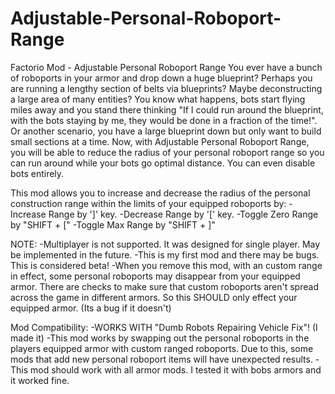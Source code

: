 # Adjustable-Personal-Roboport-Range
Factorio Mod - Adjustable Personal Roboport Range
You ever have a bunch of roboports in your armor and drop down a huge blueprint? Perhaps you are running a lengthy section of belts via blueprints? Maybe deconstructing a large area of many entities? You know what happens, bots start flying miles away and you stand there thinking "If I could run around the blueprint, with the bots staying by me, they would be done in a fraction of the time!". Or another scenario, you have a large blueprint down but only want to build small sections at a time. Now, with Adjustable Personal Roboport Range, you will be able to reduce the radius of your personal roboport range so you can run around while your bots go optimal distance. You can even disable bots entirely.

This mod allows you to increase and decrease the radius of the personal construction range within the limits of your equipped roboports by:
-Increase Range by ']' key.
-Decrease Range by '[' key.
-Toggle Zero Range by "SHIFT + ["
-Toggle Max Range by "SHIFT + ]"

NOTE:
-Multiplayer is not supported. It was designed for single player. May be implemented in the future.
-This is my first mod and there may be bugs. This is considered beta!
-When you remove this mod, with an custom range in effect, some personal roboports may disappear from your equipped armor. There are checks to make sure that custom roboports aren't spread across the game in different armors. So this SHOULD only effect your equipped armor. (Its a bug if it doesn't)

Mod Compatibility:
-WORKS WITH "Dumb Robots Repairing Vehicle Fix"! (I made it)
-This mod works by swapping out the personal roboports in the players equipped armor with custom ranged roboports. Due to this, some mods that add new personal roboport items will have unexpected results.
-This mod should work with all armor mods. I tested it with bobs armors and it worked fine.
